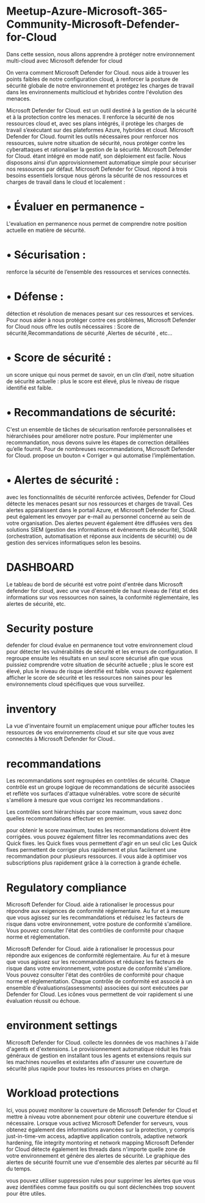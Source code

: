 # Meetup-Azure-Microsoft-365-Community-Microsoft-Defender-for-Cloud

Dans cette session, nous allons apprendre à protéger notre environnement multi-cloud avec Microsoft defender for cloud

On verra  comment Microsoft Defender for Cloud. nous aide à trouver les points faibles de notre configuration cloud, à renforcer la posture de sécurité globale
de notre environnement et protégez les charges de travail dans les environnements multicloud et hybrides contre l'évolution des menaces.

Microsoft Defender for Cloud. est un outil destiné à la gestion de la sécurité et à la protection contre les menaces. Il renforce la sécurité de nos ressources cloud et, avec ses plans intégrés, il protège les charges de travail s’exécutant sur des plateformes Azure, hybrides et cloud.
Microsoft Defender for Cloud. fournit les outils nécessaires pour renforcer nos ressources, suivre notre situation de sécurité, nous protéger contre les cyberattaques et rationaliser la gestion de la sécurité. Microsoft Defender for Cloud. étant intégré en mode natif, son déploiement est facile. Nous disposons ainsi d’un approvisionnement automatique simple pour sécuriser nos ressources par défaut. Microsoft Defender for Cloud. répond à trois besoins essentiels lorsque nous gérons la sécurité de nos ressources et charges de travail dans le cloud et localement :
# •	Évaluer en permanence - 
L'evaluation en permanence nous permet de comprendre notre position actuelle en matière de sécurité.
# •	Sécurisation : 
renforce la sécurité de l’ensemble des ressources et services connectés.
# •	Défense :
détection et résolution de menaces pesant sur ces ressources et services.
Pour nous  aider à nous protéger contre ces problèmes, Microsoft Defender for Cloud nous offre les outils nécessaires  : Score de sécurité,Recommandations de sécurité ,Alertes de sécurité , etc...
# •	Score de sécurité : 
un score unique qui nous permet de savoir, en un clin d’œil, notre situation de sécurité actuelle : plus le score est élevé, plus le niveau de risque identifié est faible.
# •	Recommandations de sécurité: 
C'est un ensemble de tâches de sécurisation renforcée personnalisées et hiérarchisées pour améliorer notre posture. Pour implémenter une recommandation, nous devons suivre les étapes de correction détaillées qu’elle fournit. Pour de nombreuses recommandations, Microsoft Defender for Cloud. propose un bouton « Corriger » qui automatise l’implémentation.
# •	Alertes de sécurité :
avec les fonctionnalités de sécurité renforcée activées, Defender for Cloud détecte les menaces pesant sur nos ressources et charges de travail. Ces alertes apparaissent dans le portail Azure, et Microsoft Defender for Cloud. peut également les envoyer par e-mail au personnel concerné au sein de votre organisation. Des alertes peuvent également être diffusées vers des solutions SIEM (gestion des informations et événements de sécurité), SOAR (orchestration, automatisation et réponse aux incidents de sécurité) ou de gestion des services informatiques selon les besoins.


# DASHBOARD
Le tableau de bord de sécurité est votre point d'entrée dans Microsoft defender for  cloud, avec une vue d'ensemble  de haut niveau de l'état et des informations sur vos ressources non saines, la conformité réglementaire, les alertes de sécurité, etc.

# Security posture
defender for cloud évalue en permanence tout votre environnement cloud pour détecter les vulnérabilités de sécurité et les erreurs de configuration.
Il regroupe ensuite les résultats en un seul score sécurisé afin que vous puissiez comprendre votre situation de sécurité actuelle ; plus le score est élevé, plus le niveau de risque identifié est faible.
vous pouvez également afficher le score de sécurité et les ressources non saines pour les environnements cloud spécifiques que vous surveillez.

# inventory
La vue d'inventaire fournit un emplacement unique pour afficher toutes les ressources de vos environnements cloud et sur site que vous avez connectés à Microsoft Defender for Cloud..

# recommandations
Les recommandations sont regroupées en contrôles de sécurité. Chaque contrôle est un groupe logique de recommandations de sécurité associées et reflète vos surfaces d'attaque vulnérables.
votre score de sécurité s'améliore à mesure que vous corrigez les recommandations .

Les contrôles sont hiérarchisés par score maximum, vous savez donc quelles recommandations effectuer en premier.

pour obtenir le score maximum, toutes les recommandations doivent être corrigées.
vous pouvez également filtrer les recommandations avec des Quick fixes. les Quick fixes vous permettent d'agir en un seul clic
Les Quick fixes permettent de corriger plus rapidement et plus facilement une recommandation pour plusieurs ressources. il vous aide à optimiser vos subscriptions  plus rapidement grâce à la correction à grande échelle.

# Regulatory compliance
Microsoft Defender for Cloud. aide à rationaliser le processus pour répondre aux exigences de conformité réglementaire. Au fur et à mesure que vous agissez sur les recommandations et réduisez les facteurs de risque dans votre environnement, votre posture de conformité s'améliore.
Vous pouvez consulter l'état des contrôles de conformité pour chaque norme et réglementation.

Microsoft Defender for Cloud. aide à rationaliser le processus pour répondre aux exigences de conformité réglementaire. Au fur et à mesure que vous agissez sur les recommandations et réduisez les facteurs de risque dans votre environnement, votre posture de conformité s'améliore.
Vous pouvez consulter l'état des contrôles de conformité pour chaque norme et réglementation.
Chaque contrôle de conformité est associé à un ensemble d'évaluations(assessments) associées qui sont exécutées par Defender for Cloud.
Les icônes vous permettent de voir rapidement si une évaluation réussit ou échoue.
# environment settings
Microsoft Defender for Cloud. collecte les données de vos machines à l'aide d'agents et d'extensions. Le provisionnement automatique réduit les frais généraux de gestion en installant tous les agents et extensions requis sur les machines nouvelles et existantes afin d'assurer une couverture de sécurité plus rapide pour toutes les ressources prises en charge.

# Workload protections

Ici, vous pouvez monitorer  la couverture de Microsoft Defender for Cloud et mettre à niveau votre abonnement pour obtenir une couverture étendue si nécessaire.
Lorsque vous activez Microsoft Defender for  serveurs, vous obtenez également des informations avancées sur la protection, y compris just-in-time-vm access, adaptive application controls, adaptive network hardening, file integrity montoring et network mapping
Microsoft Defender for Cloud détecte également les threads dans n'importe quelle zone de votre environnement et génère des alertes de sécurité.
Le graphique des alertes de sécurité fournit une vue d'ensemble des alertes par sécurité au fil du temps.

vous pouvez utiliser suppression rules pour supprimer les alertes que vous avez identifiées comme faux positifs ou qui sont déclenchées trop souvent pour être utiles.
